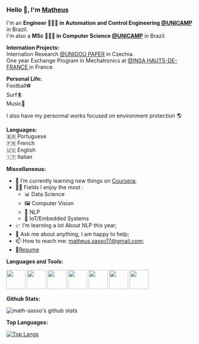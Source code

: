 <!--[![Actions Status](https://github.com/guilyx/guilyx/workflows/wakatime-stats/badge.svg)](https://github.com/guilyx/guilyx/actions)
[![Actions Status](https://github.com/guilyx/guilyx/workflows/update-gh-activity/badge.svg)](https://github.com/guilyx/guilyx/actions)
![](https://visitor-badge.glitch.me/badge?page_id=guilyx.guilyx)-->

### Hello 👋, I'm [Matheus](https://math-sasso.github.io) 

<!-- <br/>
<a href="https://www.linkedin.com/in/matheus-sasso">
  Linkedin
</a>
<br /> 
<a href="https://www.instagram.com/math_sasso/">
  Instagran
</a>
 <br /> <br />
 -->
I'm an **Engineer 👨🏽‍💼 in Automation and Control Engineering [@UNICAMP](https://www.unicamp.br/unicamp/)** in Brazil. <br />
I'm also a **MSc 👨🏽‍💼 in Computer Science [@UNICAMP](https://www.unicamp.br/unicamp/)** in Brazil. <br />

**Internation Projects:**<br/>
Internation Research [@UNIGOU PAPER](https://incbacnews.wordpress.com/2017/01/20/unigou-2017-final-posters/#jp-carousel-2002) in Czechia. <br />
One year Exchange Program in Mechatronics at [@INSA HAUTS-DE-FRANCE ](https://www.insa-hautsdefrance.fr/) in France. <br />

**Personal Life:**<br/>
Football⚽ <br />
Surf🏄 <br />
Music🎸 <br />

I also have my personnal works focused on environment protection 🌎 <br />

**Languages:**<br/>
:brazil: Portuguese <br />
:fr: French <br />
:us: English <br />
:it: Italian <br />

  
**Miscellaneous:**

- 📖 I’m currently learning new things on [Coursera](https://www.coursera.org);
- 🤹🏽 Fields I enjoy the most :
  - 📊 Data Science
  - 🖼 Computer Vision
  - 📜 NLP
  - 🤖 IoT/Embedded Systems
- 📈 I’m learning a lot About NLP this year;
- 💬 Ask me about anything, I am happy to help;
- 📫 How to reach me: <matheus.sasso17@gmail.com>;
- 📝[Resume]()


<!--END_SECTION:waka-->

**Languages and Tools:**  <br/>

<code><img height="50" src="https://image.flaticon.com/icons/svg/2861/2861557.svg"></code>
<code><img height="50" src="https://image.flaticon.com/icons/svg/3190/3190604.svg"></code>
<code><img height="50" src="https://image.flaticon.com/icons/svg/2942/2942156.svg"></code>
<code><img height="50" src="https://cdn.icon-icons.com/icons2/1508/PNG/512/matlab_104289.png"></code>
<code><img height="50" src="https://image.flaticon.com/icons/svg/2721/2721297.svg"></code>
<code><img height="50" src="https://image.flaticon.com/icons/svg/752/752605.svg"></code>
<code><img height="50" src="https://image.flaticon.com/icons/svg/1680/1680899.svg"></code>

**Github Stats:**<br/>

![math-sasso's github stats](https://github-readme-stats.vercel.app/api?username=math-sasso)


**Top Languages:**<br/>

[![Top Langs](https://github-readme-stats.vercel.app/api/top-langs/?username=math-sasso)](https://github.com/anuraghazra/github-readme-stats)




<!--<p align="center">
<a href="https://www.buymeacoffee.com/dq01aOE" target="_blank"><img src="https://cdn.buymeacoffee.com/buttons/default-red.png" alt="Buy Me A Coffee" height="40" width="170" ></a>
</p>-->
